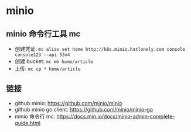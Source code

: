 # minio

## minio 命令行工具 mc

- 创建凭证: `mc alias set home http://k8s.minio.hatlonely.com console console123 --api S3v4`
- 创建 bucket: `mc mb home/article`
- 上传: `mc cp * home/article`

## 链接

- github minio: <https://github.com/minio/minio>
- github minio go client: <https://github.com/minio/minio-go>
- minio 命令行 mc: <https://docs.min.io/docs/minio-admin-complete-guide.html>
